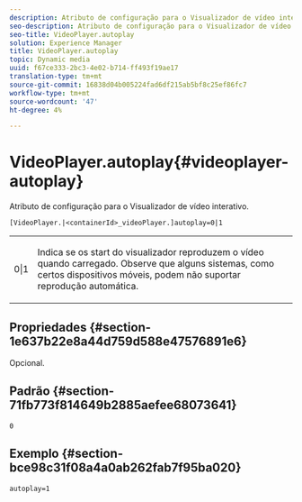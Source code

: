 ```yaml
---
description: Atributo de configuração para o Visualizador de vídeo interativo.
seo-description: Atributo de configuração para o Visualizador de vídeo interativo.
seo-title: VideoPlayer.autoplay
solution: Experience Manager
title: VideoPlayer.autoplay
topic: Dynamic media
uuid: f67ce333-2bc3-4e02-b714-ff493f19ae17
translation-type: tm+mt
source-git-commit: 16838d04b005224fad6df215ab5bf8c25ef86fc7
workflow-type: tm+mt
source-wordcount: '47'
ht-degree: 4%

---
```



# VideoPlayer.autoplay{#videoplayer-autoplay}

Atributo de configuração para o Visualizador de vídeo interativo.

`[VideoPlayer.|<containerId>_videoPlayer.]autoplay=0|1`

<table id="table_441553CD34C94A58A9D7CBF772DEDDB6"> 
 <tbody> 
  <tr> 
   <td colname="col1"> <p> <span class="codeph"> 0|1  </span> </p> </td> 
   <td colname="col2"> <p> Indica se os start do visualizador reproduzem o vídeo quando carregado. Observe que alguns sistemas, como certos dispositivos móveis, podem não suportar reprodução automática. </p> </td> 
  </tr> 
 </tbody> 
</table>

## Propriedades {#section-1e637b22e8a44d759d588e47576891e6}

Opcional.

## Padrão {#section-71fb773f814649b2885aefee68073641}

`0`

## Exemplo {#section-bce98c31f08a4a0ab262fab7f95ba020}

```
autoplay=1
```

